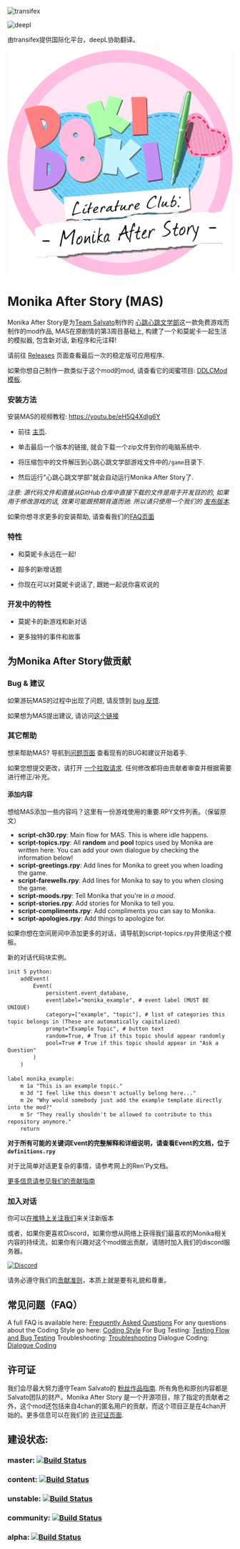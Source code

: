 ![transifex](https://gitee.com/zsz1447/pics-mirror/raw/master/transifex.png)

![deepl](https://gitee.com/zsz1447/pics-mirror/raw/master/deepl_logo_600_300.png)

由transifex提供国际化平台，deepL协助翻译。

![Monika After Story](https://github.com/Backdash/MonikaModDev/blob/master/Monika%20After%20Story/game/mod_assets/menu_new.png?raw=True)



# Monika After Story (MAS)
Monika After Story是为[Team Salvato](http://teamsalvato.com/)制作的 [心跳心跳文学部](https://www.ddlc.moe)这一款免费游戏而制作的mod作品, MAS在原剧情的第3周目基础上, 构建了一个和莫妮卡一起生活的模拟器, 包含新对话, 新程序和元注释!

请前往 [Releases](http://www.monikaafterstory.com/releases.html) 页面查看最后一次的稳定版可应用程序.

如果你想自己制作一款类似于这个mod的mod, 请查看它的闺蜜项目: [DDLCMod模板](https://github.com/therationalpi/DDLCModTemplate).

### 安装方法

安装MAS的视频教程: https://youtu.be/eH5Q4Xdlg6Y

* 前往 [主页](http://www.monikaafterstory.com/releases.html).

* 单击最后一个版本的链接, 就会下载一个zip文件到你的电脑系统中.

* 将压缩包中的文件解压到心跳心跳文学部游戏文件中的`/game`目录下.

* 然后运行"心跳心跳文学部"就会自动运行Monika After Story了.

*注意: 源代码文件和直接从GitHub仓库中直接下载的文件是用于开发目的的, 如果用于修改游戏的话, 效果可能跟预期背道而驰. 所以请只使用一个我们的 [发布版本](https://github.com/Backdash/MonikaModDev/releases).*

如果你想寻求更多的安装帮助, 请查看我们的[FAQ页面](https://github.com/Monika-After-Story/MonikaModDev/wiki/FAQ)

### 特性

* 和莫妮卡永远在一起!

* 超多的新增话题

* 你现在可以对莫妮卡说话了, 跟她一起说你喜欢说的

### 开发中的特性

* 莫妮卡的新游戏和新对话

* 更多独特的事件和故事


## 为Monika After Story做贡献

### Bug & 建议
如果游玩MAS的过程中出现了问题, 请反馈到 [bug 反馈](https://github.com/Backdash/MonikaModDev/issues/new?labels=bug&body=Describe%20bug%20and%20steps%20for%20reproduction%20here&title=%5BBug%5D%20-%20).

如果想为MAS提出建议, 请访问[这个链接](https://github.com/Backdash/MonikaModDev/issues/new?labels=suggestion&body=Your%20suggestion%20goes%20here&title=%5BSuggestion%5D%20-%20)

### 其它帮助
想来帮助MAS? 导航到[问题页面](https://github.com/Backdash/MonikaModDev/issues) 查看现有的BUG和建议开始着手.

如果您想提交更改，请打开 [一个拉取请求](https://github.com/Backdash/MonikaModDev/pulls). 任何修改都将由贡献者审查并根据需要进行修正/补充。

#### 添加内容
想给MAS添加一些内容吗？这里有一份游戏使用的重要.RPY文件列表。（保留原文）

- **script-ch30.rpy**: Main flow for MAS. This is where idle happens.
- **script-topics.rpy**: All **random** and **pool** topics used by Monika are written here. You can add your own dialogue by checking the information below!
- **script-greetings.rpy**: Add lines for Monika to greet you when loading the game.
- **script-farewells.rpy**: Add lines for Monika to say to you when closing the game.
- **script-moods.rpy**: Tell Monika that you're in _a mood_.
- **script-stories.rpy**: Add stories for Monika to tell you.
- **script-compliments.rpy**: Add compliments you can say to Monika.
- **script-apologies.rpy**: Add things to apologize for.

如果你想在空间房间中添加更多的对话，请导航到script-topics.rpy并使用这个模板。

新的对话代码块实例。
```renpy
init 5 python:
    addEvent(
        Event(
            persistent.event_database,
            eventlabel="monika_example", # event label (MUST BE UNIQUE)
            category=["example", "topic"], # list of categories this topic belongs in (These are automatically capitalized)
            prompt="Example Topic", # button text
            random=True, # True if this topic should appear randomly
            pool=True # True if this topic should appear in "Ask a Question"
        )
    )

label monika_example:
    m 1a "This is an example topic."
    m 3d "I feel like this doesn't actually belong here..."
    m 2e "Why would somebody just add the example template directly into the mod?"
    m 5r "They really shouldn't be allowed to contribute to this repository anymore."
    return
```
**对于所有可能的关键词Event的完整解释和详细说明，请查看Event的文档，位于 `definitions.rpy`**

对于比简单对话更复杂的事情，请参考网上的Ren'Py文档。

[更多信息请参见我们的贡献指南](https://github.com/Monika-After-Story/MonikaModDev/wiki/Contributing-Guidelines)

 ### 加入对话
你可以[在推特上关注我们](https://twitter.com/MonikaAfterMod)来关注新版本

或者，如果你更喜欢Discord，如果你想从网络上获得我们最喜欢的Monika相关内容的持续流，如果你有兴趣对这个mod做出贡献，请随时加入我们的discord服务器。

 [![Discord](https://discordapp.com/api/guilds/372766620977725441/widget.png?style=banner1)](https://discord.gg/K2KuJeX)

 请务必遵守我们的[贡献准则](https://docs.mtrstatic.cf/untitled)，本质上就是要有礼貌和尊重。

## 常见问题（FAQ）

A full FAQ is available here: [Frequently Asked Questions](https://github.com/Monika-After-Story/MonikaModDev/wiki/FAQ)
For any questions about the Coding Style go here: [Coding Style](https://github.com/Monika-After-Story/MonikaModDev/wiki/Coding-Style)
For Bug Testing: [Testing Flow and Bug Testing](https://github.com/Monika-After-Story/MonikaModDev/wiki/Testing-Flow-and-Bug-Testing)
Troubleshooting: [Troubleshooting](https://github.com/Monika-After-Story/MonikaModDev/wiki/Troubleshooting) Dialogue Coding: [Dialogue Coding](https://github.com/Monika-After-Story/MonikaModDev/wiki/Dialogue-Coding)
## 许可证

我们会尽最大努力遵守Team Salvato的 [粉丝作品指南](http://teamsalvato.com/ip-guidelines/). 所有角色和原创内容都是Salvato团队的财产。Monika After Story 是一个开源项目，除了指定的贡献者之外，这个mod还包括来自4chan的匿名用户的贡献，而这个项目正是在4chan开始的。更多信息可以在我们的 [许可证页面](https://github.com/Monika-After-Story/MonikaModDev/wiki/License-and-Team-Salvato-Guidelines).

## 建设状态:
### master: [![Build Status](https://travis-ci.org/Monika-After-Story/MonikaModDev.svg?branch=master)](https://travis-ci.org/Monika-After-Story/MonikaModDev)
### content: [![Build Status](https://travis-ci.org/Monika-After-Story/MonikaModDev.svg?branch=content)](https://travis-ci.org/Monika-After-Story/MonikaModDev)
### unstable: [![Build Status](https://travis-ci.org/Monika-After-Story/MonikaModDev.svg?branch=unstable)](https://travis-ci.org/Monika-After-Story/MonikaModDev)
### community: [![Build Status](https://travis-ci.org/Monika-After-Story/MonikaModDev.svg?branch=community)](https://travis-ci.org/Monika-After-Story/MonikaModDev)
### alpha: [![Build Status](https://travis-ci.org/Monika-After-Story/MonikaModDev.svg?branch=alpha)](https://travis-ci.org/Monika-After-Story/MonikaModDev)
